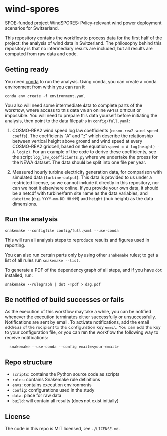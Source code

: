 # wind-spores

SFOE-funded project WindSPORES: Policy-relevant wind power deployment scenarios for Switzerland.

This repository contains the workflow to process data for the first half of the project: the analysis of wind data in Switzerland. The philosophy behind this repository is that no intermediary results are included, but all results are computed from raw data and code.

## Getting ready

You need [conda](https://conda.io/docs/index.html) to run the analysis. Using conda, you can create a conda environment from within you can run it:

    conda env create -f environment.yaml

You also will need some intermediate data to complete parts of the workflow, where access to this data via an online API is difficult or impossible. You will need to prepare this data yourself before initiating the analysis, then point to the data filepaths in `config/full.yaml`:

1. COSMO-REA2 wind speed log law coefficients (`cosmo-rea2-wind-speed-coeffs`). The coefficients "A" and "z" which describe the relationship between vertical height above ground and wind speed at every COSMO-REA2 gridcell, based on the equation ``speed = A log(height) - A log(z)``. For an example of the code to derive these coefficients, see the script `log_law_coefficients.py` where we undertake the proess for the NEWA dataset. The data should be split into one file per year.

2. Measured hourly turbine electricity generation data, for comparison with simulated data (`turbine-output`). This data is provided to us under a restricted license, so we cannot include it directly in this repository, nor can we host it elsewhere online. If you provide your own data, it should be a netcdf with turbine/farm site name as the data variables, and `datetime` (e.g. `YYYY-mm-DD HH:MM`) and `height` (hub height) as the data dimensions.

## Run the analysis

    snakemake --configfile config/full.yaml --use-conda

This will run all analysis steps to reproduce results and figures used in reporting.

You can also run certain parts only by using other `snakemake` rules; to get a list of all rules run `snakemake --list`.

To generate a PDF of the dependency graph of all steps, and if you have `dot` installed, run:

    snakemake --rulegraph | dot -Tpdf > dag.pdf



## Be notified of build successes or fails

  As the execution of this workflow may take a while, you can be notified whenever the execution terminates either successfully or unsuccessfully. Notifications are sent by email. To activate notifications, add the email address of the recipient to the configuration key `email`. You can add the key to your configuration file, or you can run the workflow the following way to receive notifications:

      snakemake --use-conda --config email=<your-email>

## Repo structure

* `scripts`: contains the Python source code as scripts
* `rules`: contains Snakemake rule definitions
* `envs`: contains execution environments
* `config`: configurations used in the study
* `data`: place for raw data
* `build`: will contain all results (does not exist initially)

## License

The code in this repo is MIT licensed, see `./LICENSE.md`.
